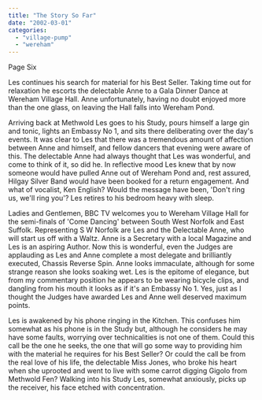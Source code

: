 ```yaml
---
title: "The Story So Far"
date: "2002-03-01"
categories: 
  - "village-pump"
  - "wereham"
---
```


Page Six

Les continues his search for material for his Best Seller. Taking time out for relaxation he escorts the delectable Anne to a Gala Dinner Dance at Wereham Village Hall. Anne unfortunately, having no doubt enjoyed more than the one glass, on leaving the Hall falls into Wereham Pond.

Arriving back at Methwold Les goes to his Study, pours himself a large gin and tonic, lights an Embassy No 1, and sits there deliberating over the day's events. It was clear to Les that there was a tremendous amount of affection between Anne and himself, and fellow dancers that evening were aware of this. The delectable Anne had always thought that Les was wonderful, and come to think of it, so did he. In reflective mood Les knew that by now someone would have pulled Anne out of Wereham Pond and, rest assured, Hilgay Silver Band would have been booked for a return engagement. And what of vocalist, Ken English? Would the message have been, 'Don't ring us, we'll ring you'? Les retires to his bedroom heavy with sleep.

Ladies and Gentlemen, BBC TV welcomes you to Wereham Village Hall for the semi-finals of 'Come Dancing' between South West Norfolk and East Suffolk. Representing S W Norfolk are Les and the Delectable Anne, who will start us off with a Waltz. Anne is a Secretary with a local Magazine and Les is an aspiring Author. Now this is wonderful, even the Judges are applauding as Les and Anne complete a most delegate and brilliantly executed, Chassis Reverse Spin. Anne looks immaculate, although for some strange reason she looks soaking wet. Les is the epitome of elegance, but from my commentary position he appears to be wearing bicycle clips, and dangling from his mouth it looks as if it's an Embassy No 1. Yes, just as I thought the Judges have awarded Les and Anne well deserved maximum points.

Les is awakened by his phone ringing in the Kitchen. This confuses him somewhat as his phone is in the Study but, although he considers he may have some faults, worrying over technicalities is not one of them. Could this call be the one he seeks, the one that will go some way to providing him with the material he requires for his Best Seller? Or could the call be from the real love of his life, the delectable Miss Jones, who broke his heart when she uprooted and went to live with some carrot digging Gigolo from Methwold Fen? Walking into his Study Les, somewhat anxiously, picks up the receiver, his face etched with concentration.

